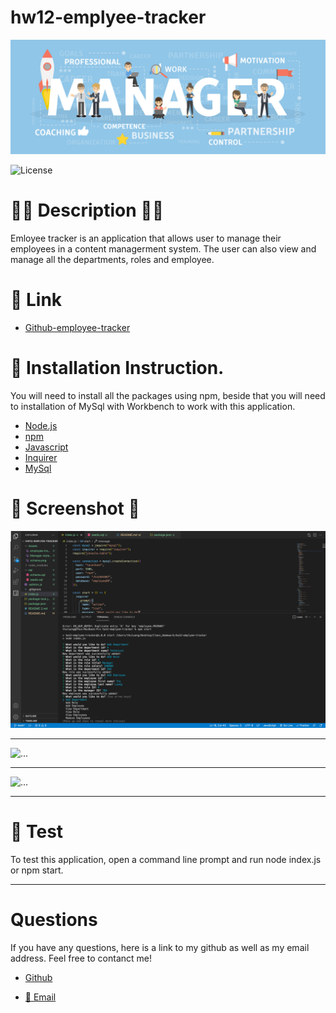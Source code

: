 # hw12-emplyee-tracker

![Banner](/Assets/Manager-styles.jpeg)

![License](https://img.shields.io/badge/LICENSE-MIT-GREEN)


# 📝🔖 Description 📝🔖

Emloyee tracker is an application that allows user to manage their employees in a content managerment system. The user can also view and manage all the departments, roles and employee.

# 🔗 Link

- [Github-employee-tracker](https://thuluong249.github.io/hw12-emplyee-tracker/)

# 📄 Installation Instruction.

You will need to install all the packages using npm, beside that you will need to installation of MySql with Workbench to work with this application.

- [Node.js](https://nodejs.org/en/)
- [npm](https://www.npmjs.com/)
- [Javascript](https://www.javascript.com/)
- [Inquirer]()
- [MySql](https://www.mysql.com/)

# 📸 Screenshot 📸

![runtest](./Assets/run.png)

---

![...](...)

--- 

![...](...)

---

# 🙈 Test

To test this application, open a command line prompt and run node index.js or npm start.

--- 

# Questions

If you have any questions, here is a link to my github as well as my email address. Feel free to contanct me!

* [Github](https://github.com/thuluong249)

* <a href="mailto:thujtn2019@gmmail.com">💌 Email</a> 
